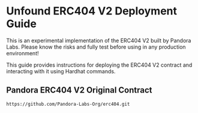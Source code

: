 # Unfound ERC404 V2 Deployment Guide
This is an experimental implementation of the ERC404 V2 built by Pandora Labs. Please know the risks and fully test before using in any production environment!

This guide provides instructions for deploying the ERC404 V2 contract and interacting with it using Hardhat commands.

## Pandora ERC404 V2 Original Contract

```sh
https://github.com/Pandora-Labs-Org/erc404.git
```
